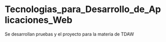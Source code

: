 # Tecnologias_para_Desarrollo_de_Aplicaciones_Web
Se desarrollan pruebas y el proyecto para la materia de TDAW
